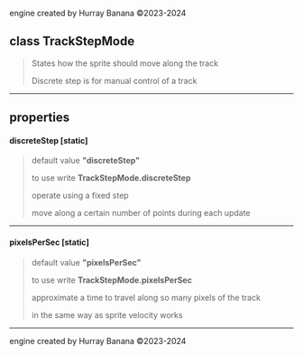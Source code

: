 engine created by Hurray Banana &copy;2023-2024
## class TrackStepMode
> States how the sprite should move along the track
> 
> Discrete step is for manual control of a track
> 
> 

---

## properties
####  discreteStep [static]
> default value **"discreteStep"**
> 
> to use write **TrackStepMode.discreteStep**
> 
> operate using a fixed step
> 
> move along a certain number of points during each update
> 
> 

---

####  pixelsPerSec [static]
> default value **"pixelsPerSec"**
> 
> to use write **TrackStepMode.pixelsPerSec**
> 
> approximate a time to travel along so many pixels of the track
> 
> in the same way as sprite velocity works
> 
> 

---

engine created by Hurray Banana &copy;2023-2024
